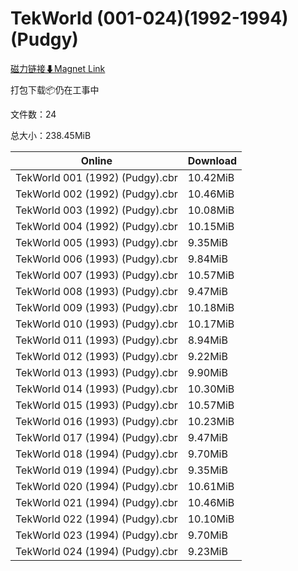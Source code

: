 # TekWorld (001-024)(1992-1994)(Pudgy)

[磁力链接⬇Magnet Link](magnet:?xt=urn:btih:deca0a7a01805b759d7b72244fdc5b36c51de296&dn=TekWorld%20%28001-024%29%281992-1994%29%28Pudgy%29)

打包下载📦仍在工事中

文件数：24

总大小：238.45MiB

Online | Download
--- | ---
TekWorld 001 (1992) (Pudgy).cbr | 10.42MiB
TekWorld 002 (1992) (Pudgy).cbr | 10.46MiB
TekWorld 003 (1992) (Pudgy).cbr | 10.08MiB
TekWorld 004 (1992) (Pudgy).cbr | 10.15MiB
TekWorld 005 (1993) (Pudgy).cbr | 9.35MiB
TekWorld 006 (1993) (Pudgy).cbr | 9.84MiB
TekWorld 007 (1993) (Pudgy).cbr | 10.57MiB
TekWorld 008 (1993) (Pudgy).cbr | 9.47MiB
TekWorld 009 (1993) (Pudgy).cbr | 10.18MiB
TekWorld 010 (1993) (Pudgy).cbr | 10.17MiB
TekWorld 011 (1993) (Pudgy).cbr | 8.94MiB
TekWorld 012 (1993) (Pudgy).cbr | 9.22MiB
TekWorld 013 (1993) (Pudgy).cbr | 9.90MiB
TekWorld 014 (1993) (Pudgy).cbr | 10.30MiB
TekWorld 015 (1993) (Pudgy).cbr | 10.57MiB
TekWorld 016 (1993) (Pudgy).cbr | 10.23MiB
TekWorld 017 (1994) (Pudgy).cbr | 9.47MiB
TekWorld 018 (1994) (Pudgy).cbr | 9.70MiB
TekWorld 019 (1994) (Pudgy).cbr | 9.35MiB
TekWorld 020 (1994) (Pudgy).cbr | 10.61MiB
TekWorld 021 (1994) (Pudgy).cbr | 10.46MiB
TekWorld 022 (1994) (Pudgy).cbr | 10.10MiB
TekWorld 023 (1994) (Pudgy).cbr | 9.70MiB
TekWorld 024 (1994) (Pudgy).cbr | 9.23MiB